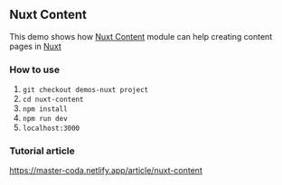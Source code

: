 ## Nuxt Content
This demo shows how [Nuxt Content](https://content.nuxtjs.org/) module can help creating content pages in [Nuxt](https://nuxt.com/)

### How to use
1. `git checkout demos-nuxt project`
2. `cd nuxt-content`
3. `npm install`
4. `npm run dev` 
5. `localhost:3000` 

### Tutorial article
https://master-coda.netlify.app/article/nuxt-content
